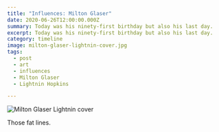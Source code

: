 ```yaml
---
title: "Influences: Milton Glaser"
date: 2020-06-26T12:00:00.000Z
summary: Today was his ninety-first birthday but also his last day.
excerpt: Today was his ninety-first birthday but also his last day.
category: timeline
image: milton-glaser-lightnin-cover.jpg
tags:
  - post 
  - art
  - influences
  - Milton Glaser
  - Lightnin Hopkins

---
```


![Milton Glaser Lightnin cover](/static/img/timeline/milton-glaser-lightnin-cover.jpg "Milton Glaser Lightnin cover")

Those fat lines.